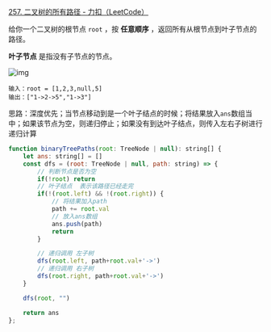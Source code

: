 [257. 二叉树的所有路径 - 力扣（LeetCode）](https://leetcode.cn/problems/binary-tree-paths/)

给你一个二叉树的根节点 `root` ，按 **任意顺序** ，返回所有从根节点到叶子节点的路径。

**叶子节点** 是指没有子节点的节点。

![img](https://assets.leetcode.com/uploads/2021/03/12/paths-tree.jpg)

```
输入：root = [1,2,3,null,5]
输出：["1->2->5","1->3"]
```

思路：深度优先；当节点移动到是一个叶子结点的时候；将结果放入`ans`数组当中；如果该节点为空，则递归停止；如果没有到达叶子结点，则传入左右子树进行递归计算

```js
function binaryTreePaths(root: TreeNode | null): string[] {
    let ans: string[] = []
    const dfs = (root: TreeNode | null, path: string) => {
        // 判断节点是否为空
        if(!root) return
        // 叶子结点  表示该路径已经走完
        if(!(root.left) && !(root.right)) {
            // 将结果加入path
            path += root.val
            // 放入ans数组
            ans.push(path)
            return
        }

        // 递归调用 左子树
        dfs(root.left, path+root.val+'->')
        // 递归调用 右子树
        dfs(root.right, path+root.val+'->')
    }

    dfs(root, "")

    return ans
};
```

